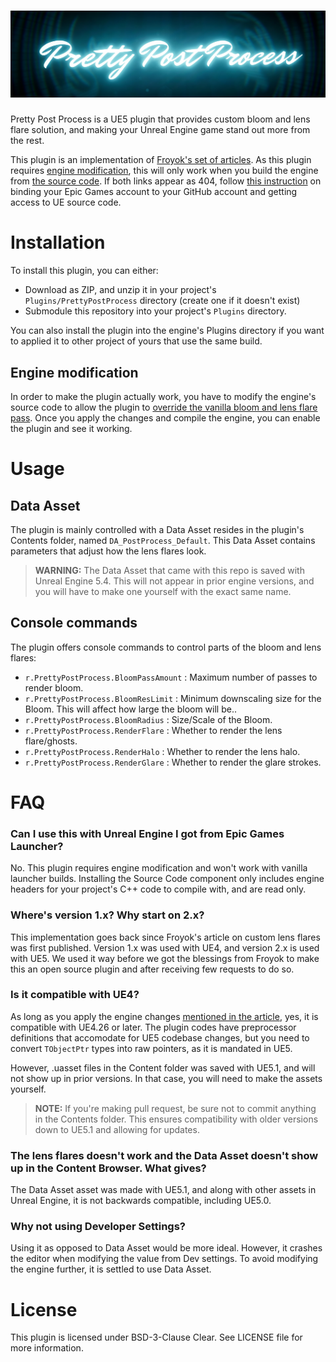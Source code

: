 ![Pretty Post Process](PPPBanner.jpg)
===

Pretty Post Process is a UE5 plugin that provides custom bloom and lens flare solution, and making your Unreal Engine game stand out more from the rest.

This plugin is an implementation of [Froyok's set of articles](https://www.froyok.fr/blog/2021-12-ue4-custom-bloom/page.html). As this plugin requires
[engine modification](https://github.com/EscapeEntertainmentTeam/UnrealEngine/commit/4d349e035a6387a3342ae74d7cf9b0f6fc053e62), this will only work when
you build the engine from [the source code](https://github.com/EpicGames/UnrealEngine). If both links appear as 404, follow
[this instruction](https://www.unrealengine.com/en-US/ue-on-github) on binding your Epic Games account to your GitHub account and getting access to UE source code.

# Installation

To install this plugin, you can either:

* Download as ZIP, and unzip it in your project's `Plugins/PrettyPostProcess` directory (create one if it doesn't exist)
* Submodule this repository into your project's `Plugins` directory.

You can also install the plugin into the engine's Plugins directory if you want to applied it to other project of yours that use the same build.

## Engine modification

In order to make the plugin actually work, you have to modify the engine's source code to allow the plugin to 
[override the vanilla bloom and lens flare pass](https://github.com/EscapeEntertainmentTeam/UnrealEngine/commit/4d349e035a6387a3342ae74d7cf9b0f6fc053e62).
Once you apply the changes and compile the engine, you can enable the plugin and see it working.

# Usage

## Data Asset

The plugin is mainly controlled with a Data Asset resides in the plugin's Contents folder, named `DA_PostProcess_Default`. This Data Asset contains parameters
that adjust how the lens flares look.

> **WARNING:** The Data Asset that came with this repo is saved with Unreal Engine 5.4. This will not appear in prior engine versions, and you will have to make
> one yourself with the exact same name.

## Console commands

The plugin offers console commands to control parts of the bloom and lens flares:
- `r.PrettyPostProcess.BloomPassAmount` : Maximum number of passes to render bloom.
- `r.PrettyPostProcess.BloomResLimit` : Minimum downscaling size for the Bloom. This will affect how large the bloom will be..
- `r.PrettyPostProcess.BloomRadius` : Size/Scale of the Bloom.
- `r.PrettyPostProcess.RenderFlare` : Whether to render the lens flare/ghosts.
- `r.PrettyPostProcess.RenderHalo` : Whether to render the lens halo.
- `r.PrettyPostProcess.RenderGlare` : Whether to render the glare strokes.

# FAQ

### Can I use this with Unreal Engine I got from Epic Games Launcher?

No. This plugin requires engine modification and won't work with vanilla launcher builds. Installing the Source Code component only includes engine headers for your
project's C++ code to compile with, and are read only.

### Where's version 1.x? Why start on 2.x?

This implementation goes back since Froyok's article on custom lens flares was first published. Version 1.x was used with UE4, and version 2.x is used with UE5.
We used it way before we got the blessings from Froyok to make this an open source plugin and after receiving few requests to do so.

### Is it compatible with UE4?

As long as you apply the engine changes [mentioned in the article](https://www.froyok.fr/blog/2021-12-ue4-custom-bloom/page.html), yes, it is compatible with
UE4.26 or later. The plugin codes have preprocessor definitions that accomodate for UE5 codebase changes, but you need to convert `TObjectPtr` types into raw
pointers, as it is mandated in UE5.

However, .uasset files in the Content folder was saved with UE5.1, and will not show up in prior versions. In that case, you will need to make the assets yourself.

> **NOTE:** If you're making pull request, be sure not to commit anything in the Contents folder. This ensures compatibility with older versions down to UE5.1 and
> allowing for updates.

### The lens flares doesn't work and the Data Asset doesn't show up in the Content Browser. What gives?

The Data Asset asset was made with UE5.1, and along with other assets in Unreal Engine, it is not backwards compatible, including UE5.0.

### Why not using Developer Settings?

Using it as opposed to Data Asset would be more ideal. However, it crashes the editor when modifying the value from Dev settings. To avoid modifying the engine
further, it is settled to use Data Asset.

# License

This plugin is licensed under BSD-3-Clause Clear. See LICENSE file for more information.



